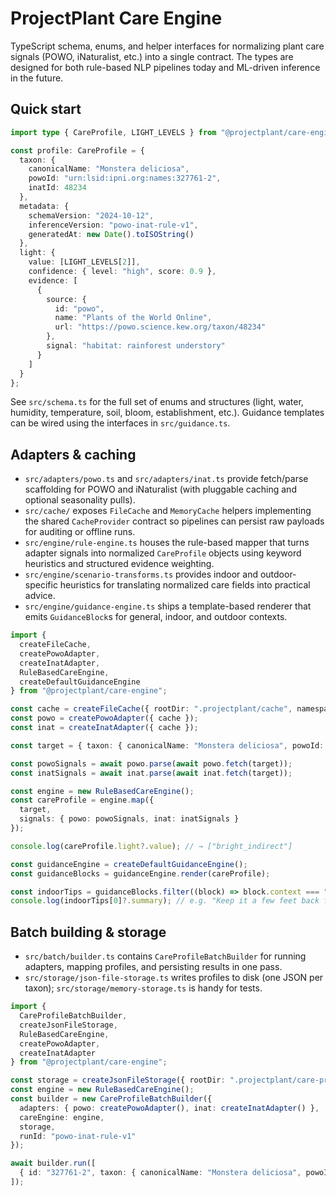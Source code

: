 # ProjectPlant Care Engine

TypeScript schema, enums, and helper interfaces for normalizing plant care
signals (POWO, iNaturalist, etc.) into a single contract. The types are designed
for both rule-based NLP pipelines today and ML-driven inference in the future.

## Quick start

```ts
import type { CareProfile, LIGHT_LEVELS } from "@projectplant/care-engine";

const profile: CareProfile = {
  taxon: {
    canonicalName: "Monstera deliciosa",
    powoId: "urn:lsid:ipni.org:names:327761-2",
    inatId: 48234
  },
  metadata: {
    schemaVersion: "2024-10-12",
    inferenceVersion: "powo-inat-rule-v1",
    generatedAt: new Date().toISOString()
  },
  light: {
    value: [LIGHT_LEVELS[2]],
    confidence: { level: "high", score: 0.9 },
    evidence: [
      {
        source: {
          id: "powo",
          name: "Plants of the World Online",
          url: "https://powo.science.kew.org/taxon/48234"
        },
        signal: "habitat: rainforest understory"
      }
    ]
  }
};
```

See `src/schema.ts` for the full set of enums and structures (light, water,
humidity, temperature, soil, bloom, establishment, etc.). Guidance templates
can be wired using the interfaces in `src/guidance.ts`.

## Adapters & caching

- `src/adapters/powo.ts` and `src/adapters/inat.ts` provide fetch/parse
  scaffolding for POWO and iNaturalist (with pluggable caching and optional
  seasonality pulls).
- `src/cache/` exposes `FileCache` and `MemoryCache` helpers implementing the
  shared `CacheProvider` contract so pipelines can persist raw payloads for
  auditing or offline runs.
- `src/engine/rule-engine.ts` houses the rule-based mapper that turns adapter
  signals into normalized `CareProfile` objects using keyword heuristics and
  structured evidence weighting.
- `src/engine/scenario-transforms.ts` provides indoor and outdoor-specific
  heuristics for translating normalized care fields into practical advice.
- `src/engine/guidance-engine.ts` ships a template-based renderer that emits
  `GuidanceBlock`s for general, indoor, and outdoor contexts.

```ts
import {
  createFileCache,
  createPowoAdapter,
  createInatAdapter,
  RuleBasedCareEngine,
  createDefaultGuidanceEngine
} from "@projectplant/care-engine";

const cache = createFileCache({ rootDir: ".projectplant/cache", namespace: "sources" });
const powo = createPowoAdapter({ cache });
const inat = createInatAdapter({ cache });

const target = { taxon: { canonicalName: "Monstera deliciosa", powoId: "48234", inatId: 48234 } };

const powoSignals = await powo.parse(await powo.fetch(target));
const inatSignals = await inat.parse(await inat.fetch(target));

const engine = new RuleBasedCareEngine();
const careProfile = engine.map({
  target,
  signals: { powo: powoSignals, inat: inatSignals }
});

console.log(careProfile.light?.value); // → ["bright_indirect"]

const guidanceEngine = createDefaultGuidanceEngine();
const guidanceBlocks = guidanceEngine.render(careProfile);

const indoorTips = guidanceBlocks.filter((block) => block.context === "indoor");
console.log(indoorTips[0]?.summary); // e.g. "Keep it a few feet back from a bright window..."
```

## Batch building & storage

- `src/batch/builder.ts` contains `CareProfileBatchBuilder` for running adapters,
  mapping profiles, and persisting results in one pass.
- `src/storage/json-file-storage.ts` writes profiles to disk (one JSON per
  taxon); `src/storage/memory-storage.ts` is handy for tests.

```ts
import {
  CareProfileBatchBuilder,
  createJsonFileStorage,
  RuleBasedCareEngine,
  createPowoAdapter,
  createInatAdapter
} from "@projectplant/care-engine";

const storage = createJsonFileStorage({ rootDir: ".projectplant/care-profiles" });
const engine = new RuleBasedCareEngine();
const builder = new CareProfileBatchBuilder({
  adapters: { powo: createPowoAdapter(), inat: createInatAdapter() },
  careEngine: engine,
  storage,
  runId: "powo-inat-rule-v1"
});

await builder.run([
  { id: "327761-2", taxon: { canonicalName: "Monstera deliciosa", powoId: "327761-2", inatId: 48234 } }
]);
```
